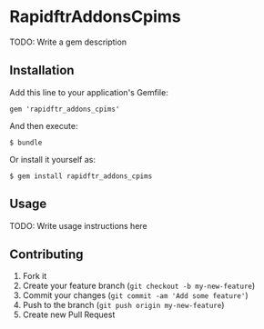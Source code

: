 # RapidftrAddonsCpims

TODO: Write a gem description

## Installation

Add this line to your application's Gemfile:

    gem 'rapidftr_addons_cpims'

And then execute:

    $ bundle

Or install it yourself as:

    $ gem install rapidftr_addons_cpims

## Usage

TODO: Write usage instructions here

## Contributing

1. Fork it
2. Create your feature branch (`git checkout -b my-new-feature`)
3. Commit your changes (`git commit -am 'Add some feature'`)
4. Push to the branch (`git push origin my-new-feature`)
5. Create new Pull Request
